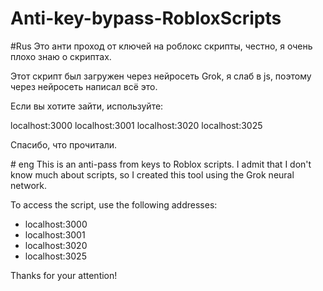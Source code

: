 ﻿# Anti-key-bypass-RobloxScripts
#Rus
Это анти проход от ключей на роблокс скрипты, честно, я очень плохо знаю о скриптах.

Этот скрипт был загружен через нейросеть Grok, я слаб в js, поэтому через нейросеть написал всё это.

Если вы хотите зайти, используйте:

localhost:3000
localhost:3001
localhost:3020
localhost:3025

Спасибо, что прочитали.

﻿# eng
This is an anti-pass from keys to Roblox scripts. I admit that I don't know much about scripts, so I created this tool using the Grok neural network.

To access the script, use the following addresses:

* localhost:3000
* localhost:3001
* localhost:3020
* localhost:3025

Thanks for your attention!
